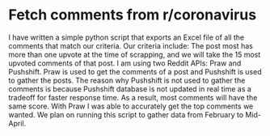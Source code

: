 # Fetch comments from r/coronavirus

I have written a simple python script that exports an Excel file of all the comments that match our criteria. Our criteria include: The post most has more than one upvote at the time of scrapping, and we will take the 15 most upvoted comments of that post. I am using two Reddit APIs: Praw and Pushshift. Praw is used to get the comments of a post and Pushshift is used to gather the posts. The reason why Pushshift is not used to gather the comments is because Pushshift database is not updated in real time as a tradeoff for faster response time. As a result, most comments will have the same score. With Praw I was able to accurately get the top comments we wanted. We plan on running this script to gather data from February to Mid-April.  

 
